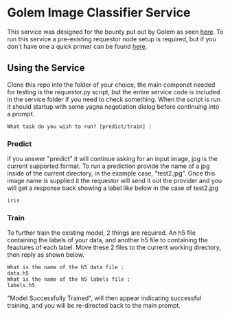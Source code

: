 # Golem Image Classifier Service

This service was designed for the bounty put out by Golem as seen [here](https://gitcoin.co/issue/golemfactory/yagna/1456/100026046). To run this service a pre-existing requestor node setup is required, but if you don't have one a quick primer can be found [here](https://handbook.golem.network/requestor-tutorials/flash-tutorial-of-requestor-development).

## Using the Service

Clone this repo into the folder of your choice, the main componet needed for testing is the requestor.py script, but the entire service code is included in the service folder if you need to check something. When the script is run it should startup with some yagna negotiation dialog before continuing into a prompt.

```
What task do you wish to run? [predict/train] : 
```
### Predict
if you answer "predict" it will continue asking for an input image, jpg is the current supported format. To run a prediction provide the name of a jpg inside of the current directory, in the example case, "test2.jpg". Once this image name is supplied it the requestor will send it out the provider and you will get a response back showing a label like below in the case of test2.jpg
```
iris
```

### Train

To further train the existing model, 2 things are required. An h5 file containing the labels of your data, and another h5 file to containing the feautures of each label. Move these 2 files to the current working directory, then reply as shown below.
```
What is the name of the h5 data file :
data.h5
What is the name of the h5 labels file :
labels.h5
```
"Model Successfully Trained", will then appear indicating successful training, and you will be re-directed back to the main prompt.
